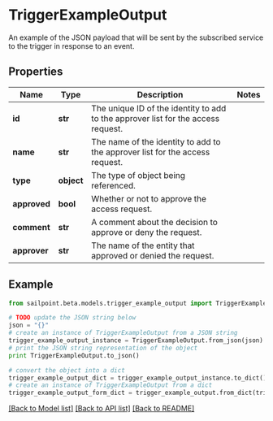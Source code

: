 # TriggerExampleOutput

An example of the JSON payload that will be sent by the subscribed service to the trigger in response to an event.

## Properties
Name | Type | Description | Notes
------------ | ------------- | ------------- | -------------
**id** | **str** | The unique ID of the identity to add to the approver list for the access request. | 
**name** | **str** | The name of the identity to add to the approver list for the access request. | 
**type** | **object** | The type of object being referenced. | 
**approved** | **bool** | Whether or not to approve the access request. | 
**comment** | **str** | A comment about the decision to approve or deny the request. | 
**approver** | **str** | The name of the entity that approved or denied the request. | 

## Example

```python
from sailpoint.beta.models.trigger_example_output import TriggerExampleOutput

# TODO update the JSON string below
json = "{}"
# create an instance of TriggerExampleOutput from a JSON string
trigger_example_output_instance = TriggerExampleOutput.from_json(json)
# print the JSON string representation of the object
print TriggerExampleOutput.to_json()

# convert the object into a dict
trigger_example_output_dict = trigger_example_output_instance.to_dict()
# create an instance of TriggerExampleOutput from a dict
trigger_example_output_form_dict = trigger_example_output.from_dict(trigger_example_output_dict)
```
[[Back to Model list]](../README.md#documentation-for-models) [[Back to API list]](../README.md#documentation-for-api-endpoints) [[Back to README]](../README.md)


